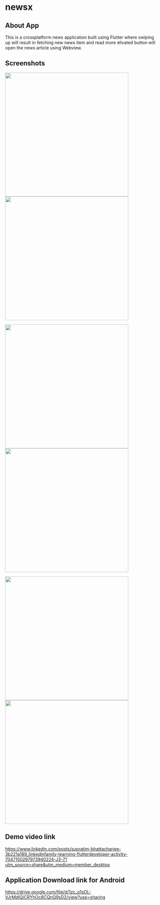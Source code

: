 # newsx

## About App
This is a crossplatform news application built using Flutter where swiping up will result in fetching new news item and read more elivated button will open the news article using Webview.

## Screenshots

<img src="https://user-images.githubusercontent.com/52972176/228810033-b1971d7d-2742-483f-851e-9421f0b35ccc.jpg" width="400"> <img src="https://user-images.githubusercontent.com/52972176/228810071-ddab58d9-efc2-4bb7-a434-8b1b7af70e04.jpg" width="400">

<img src="https://user-images.githubusercontent.com/52972176/228810098-d9b84dd2-bac3-4035-83de-2db7174b39b8.jpg" width="400"> <img src="https://user-images.githubusercontent.com/52972176/228810118-4a261d8b-a906-48bd-a63a-f1abf3c23b09.jpg" width="400">

<img src="https://user-images.githubusercontent.com/52972176/228812406-542679a1-84c9-41f3-b748-85d7caa7b23c.jpg" width="400"> <img src="https://user-images.githubusercontent.com/52972176/228814293-5199e425-13db-4b52-adc1-b666a907f303.jpg" width="400">



## Demo video link

https://www.linkedin.com/posts/supratim-bhattacharjee-3b221a189_linkedinfamily-learning-flutterdeveloper-activity-7047150297973940224-J3-7?utm_source=share&utm_medium=member_desktop

## Application Download link for Android

https://drive.google.com/file/d/1zc_o1sOL-VJrMdIQiCRYhOc8CQnQ9sD2/view?usp=sharing
